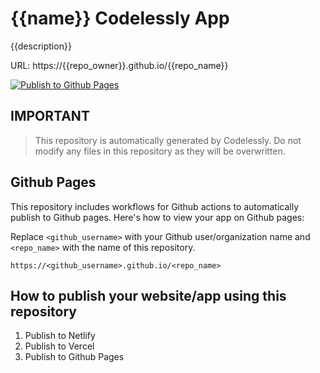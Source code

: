 # {{name}} Codelessly App

{{description}}

URL: https://{{repo_owner}}.github.io/{{repo_name}}

[![Publish to Github Pages](https://github.com/{{repo_owner}}/{{repo_name}}/actions/workflows/publish_pages.yaml/badge.svg)](https://github.com/{{repo_owner}}/{{repo_owner}}/actions/workflows/publish_pages.yaml)

## IMPORTANT

> This repository is automatically generated by Codelessly. Do not modify any files in this repository as they will be
> overwritten.

## Github Pages

This repository includes workflows for Github actions to automatically publish to Github pages. Here's how to
view your app on Github pages:

Replace `<github_username>` with your Github user/organization name and `<repo_name>` with the name of this repository.

```
https://<github_username>.github.io/<repo_name>
```

## How to publish your website/app using this repository

1. Publish to Netlify
2. Publish to Vercel
3. Publish to Github Pages